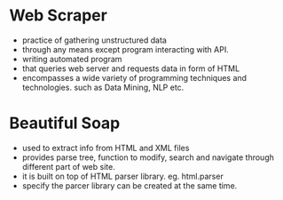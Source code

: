 # Web Scraper

- practice of gathering unstructured data
- through any means except program interacting with API.
- writing automated program
- that queries web server and requests data in form of HTML
- encompasses a wide variety of programming techniques and technologies. such as Data Mining, NLP etc.

# Beautiful Soap

- used to extract info from HTML and XML files
- provides parse tree, function to modify, search and navigate through different part of web site.
- it is built on top of HTML parser library. eg. html.parser
- specify the parcer library can be created at the same time.
